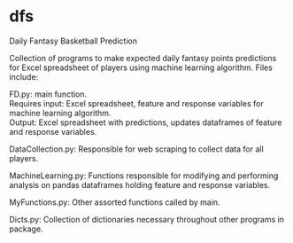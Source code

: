 # dfs
Daily Fantasy Basketball Prediction

Collection of programs to make expected daily fantasy points predictions for Excel spreadsheet of players using machine learning algorithm.
Files include:

FD.py: main function.  
Requires input: Excel spreadsheet, feature and response variables for machine learning algorithm.  
Output: Excel spreadsheet with predictions, updates dataframes of feature and response variables.

DataCollection.py: Responsible for web scraping to collect data for all players.

MachineLearning.py: Functions responsible for modifying and performing analysis on pandas dataframes holding feature and response variables.

MyFunctions.py: Other assorted functions called by main.  

Dicts.py: Collection of dictionaries necessary throughout other programs in package.
